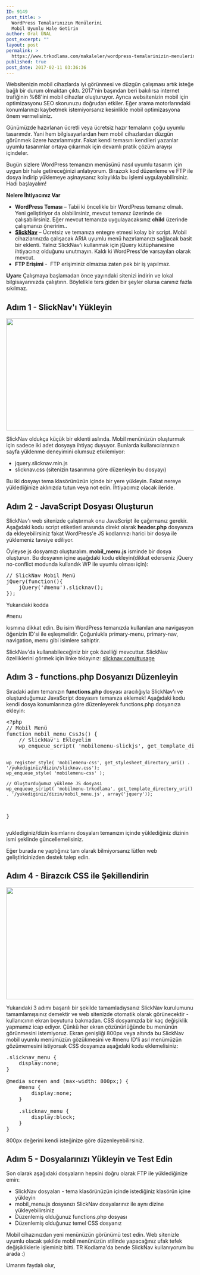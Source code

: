 ```yaml
---
ID: 9149
post_title: >
  WordPress Temalarınızın Menülerini
  Mobil Uyumlu Hale Getirin
author: Oral ÜNAL
post_excerpt: ""
layout: post
permalink: >
  https://www.trkodlama.com/makaleler/wordpress-temalarinizin-menulerini-mobil-uyumlu-hale-getirme-9149.html
published: true
post_date: 2017-02-11 03:36:36
---
```

Websitenizin mobil cihazlarda iyi görünmesi ve düzgün çalışması artık isteğe bağlı bir durum olmaktan çıktı. 2017'nin başından beri bakılırsa internet trafiğinin %68'ini mobil cihazlar oluşturuyor. Ayrıca websitenizin mobil için optimizasyonu SEO skorunuzu doğrudan etkiler. Eğer arama motorlarındaki konumlarınızı kaybetmek istemiyorsanız kesinlikle mobil optimizasyona önem vermelisiniz.

Günümüzde hazırlanan ücretli veya ücretsiz hazır temaların çoğu uyumlu tasarımdır. Yani hem bilgisayarlardan hem mobil cihazlardan düzgün görünmek üzere hazırlanmıştır. Fakat kendi temasını kendileri yazanlar uyumlu tasarımlar ortaya çıkarmak için devamlı pratik çözüm arayışı içindeler.

Bugün sizlere WordPress temanızın menüsünü nasıl uyumlu tasarım için uygun bir hale getireceğinizi anlatıyorum. Birazcık kod düzenleme ve FTP ile dosya indirip yüklemeye aşinaysanız kolaylıkla bu işlemi uygulayabilirsiniz. Hadi başlayalım!

<strong>Nelere İhtiyacınız Var</strong>
<ul>
 	<li><strong>WordPress Teması</strong> – Tabii ki öncelikle bir WordPress temanız olmalı. Yeni geliştiriyor da olabilirsiniz, mevcut temanız üzerinde de çalışabilirsiniz. Eğer mevcut temanıza uygulayacaksınız <strong>child</strong> üzerinde çalışmanızı öneririm..</li>
 	<li><a href="http://slicknav.com/" target="_blank"><strong>SlickNav</strong></a> – Ücretsiz ve temanıza entegre etmesi kolay bir script. Mobil cihazlarınızda çalışacak ARIA uyumlu menü hazırlamanızı sağlacak basit bir eklenti. Yalnız SlickNav'ı kullanmak için jQuery kütüphanesine ihtiyacınız olduğunu unutmayın. Kaldı ki WordPress'de varsayılan olarak mevcut.</li>
 	<li><strong>FTP Erişimi</strong> -  FTP erişiminiz olmazsa zaten pek bir iş yapılmaz.</li>
</ul>
<strong>Uyarı:</strong> Çalışmaya başlamadan önce yayındaki sitenizi indirin ve lokal bilgisayarınızda çalıştırın. Böylelikle ters giden bir şeyler olursa canınız fazla sıkılmaz.
<h2>Adım 1 - SlickNav'ı Yükleyin</h2>
<img class="aligncenter size-full wp-image-9150" src="https://www.trkodlama.com/wp-content/uploads/2017/02/mobile-menu-wp-theme-01.png" alt="" width="750" height="300" />

SlickNav oldukça küçük bir eklenti aslında. Mobil menünüzün oluşturmak için sadece iki adet dosyaya ihtiyaç duyuyor. Bunlarda kullanıcılarınızın sayfa yüklenme deneyimini olumsuz etkilemiyor:
<ul>
 	<li>jquery.slicknav.min.js</li>
 	<li>slicknav.css (sitenizin tasarımına göre düzenleyin bu dosyayı)</li>
</ul>
Bu iki dosyayı tema klasörünüzün içinde bir yere yükleyin. Fakat nereye yüklediğinize aklınızda tutun veya not edin. İhtiyacımız olacak ileride.
<h2>Adım 2 - JavaScript Dosyası Oluşturun</h2>
SlickNav'ı web sitenizde çalıştırmak onu JavaScript ile çağırmanız gerekir. Aşağıdaki kodu script etiketleri arasında direkt olarak <strong>header.php</strong> dosyanıza da ekleyebilirsiniz fakat WordPress'e JS kodlarınızı harici bir dosya ile yüklemeniz tavsiye ediliyor.

Öyleyse js dosyamızı oluşturalım. <strong>mobil_menu.js</strong> isminde bir dosya oluşturun. Bu dosyanın içine aşağıdaki kodu ekleyin(dikkat ederseniz jQuery no-conflict modunda kullandık WP ile uyumlu olması için):
<pre class="prettyprint lang-javascript" data-start-line="1" data-visibility="visible" data-highlight="" data-caption="">// SlickNav Mobil Menü
jQuery(function(){
    jQuery('#menu').slicknav();
});</pre>
Yukarıdaki kodda <pre class="class:prettyprint lang-javascript data-start-line:1 data-visibility:visible data-highlight: data-caption: decode:1 " >#menu</pre> kısmına dikkat edin. Bu isim WordPress temanızda kullanılan ana navigasyon öğenizin ID'si ile eşleşmelidir. Çoğunlukla primary-menu, primary-nav, navigation, menu gibi isimlere sahiptir.

SlickNav'da kullanabileceğiniz bir çok özelliği mevcuttur. SlickNav özelliklerini görmek için linke tıklayınız: <a href="http://slicknav.com/#usage" target="_blank">slicknav.com/#usage</a>
<h2>Adım 3 - functions.php Dosyanızı Düzenleyin</h2>
Sıradaki adım temanızın <strong>functions.php</strong> dosyası aracılığıyla SlickNav'ı ve oluşturduğumuz JavaScript dosyasını temanıza eklemek! Aşağıdaki kodu kendi dosya konumlarınıza göre düzenleyerek functions.php dosyanıza ekleyin:
<pre class="prettyprint lang-php" data-start-line="1" data-visibility="visible" data-highlight="" data-caption="">&lt;?php
// Mobil Menü
function mobil_menu_CssJs() {
    // SlickNav'ı Ekleyelim
    wp_enqueue_script( 'mobilemenu-slickjs', get_template_directory_uri() . '/yukediginiz/dizin/jquery.slicknav.min.js', array('jquery') );
    
    wp_register_style( 'mobilemenu-css', get_stylesheet_directory_uri() . '/yukediginiz/dizin/slicknav.css');
    wp_enqueue_style( 'mobilemenu-css' );
    
    // Oluşturduğumuz yükleme JS dosyası
    wp_enqueue_script( 'mobilmenu-trkodlama', get_template_directory_uri() . '/yukediginiz/dizin/mobil_menu.js', array('jquery'));
}</pre>
yuklediginiz/dizin kısımlarını dosyaları temanızın içinde yüklediğiniz dizinin ismi şeklinde güncellemelisiniz.

Eğer burada ne yaptığınız tam olarak bilmiyorsanız lütfen web geliştiricinizden destek talep edin.
<h2>Adım 4 - Birazcık CSS ile Şekillendirin</h2>
<img class="aligncenter size-full wp-image-9151" src="https://www.trkodlama.com/wp-content/uploads/2017/02/mobile-menu-wp-theme-02.png" alt="" width="750" height="300" />

Yukarıdaki 3 adımı başarılı bir şekilde tamamladıysanız SlickNav kurulumunu tamamlamışsınız demektir ve web sitenizde otomatik olarak görünecektir - kullanıcının ekran boyutuna bakmadan. CSS dosyamızda bir kaç değişiklik yapmamız icap ediyor. Çünkü her ekran çözünürlüğünde bu menünün görünmesini istemiyoruz. Ekran genişliği 800px veya altında bu SlickNav mobil uyumlu menümüzün gözükmesini ve #menu ID'li asıl menümüzün gözümemesini istiyorsak CSS dosyanıza aşağıdaki kodu eklemelisiniz:
<pre class="prettyprint lang-css" data-start-line="1" data-visibility="visible" data-highlight="" data-caption="">.slicknav_menu {
    display:none;
}

@media screen and (max-width: 800px;) {
    #menu {
        display:none;
    }

    .slicknav_menu {
        display:block;
    }
}</pre>
800px değerini kendi isteğinize göre düzenleyebilirsiniz.
<h2>Adım 5 - Dosyalarınızı Yükleyin ve Test Edin</h2>
Son olarak aşağıdaki dosyaların hepsini doğru olarak FTP ile yüklediğinize emin:
<ul>
 	<li>SlickNav dosyaları - tema klasörünüzün içinde istediğiniz klasörün içine yükleyin</li>
 	<li>mobil_menu.js dosyanızı SlickNav dosyalarınız ile aynı dizine yükleyebilirsiniz</li>
 	<li>Düzenlemiş olduğunuz functions.php dosyası</li>
 	<li>Düzenlemiş olduğunuz temel CSS dosyanız</li>
</ul>
Mobil cihazınızdan yeni menünüzün görünümü test edin. Web sitenizle uyumlu olacak şekilde mobil menünüzün stilinde yapacağınız ufak tefek değişikliklerle işleminiz bitti. TR Kodlama'da bende SlickNav kullanıyorum bu arada :)

Umarım faydalı olur,